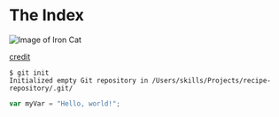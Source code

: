 # The Index

![Image of Iron Cat](https://i.pinimg.com/736x/da/df/6a/dadf6a20353342886904afc6af052b3a.jpg)

[credit](https://www.pinterest.com/pin/375698793891157718/)

```
$ git init
Initialized empty Git repository in /Users/skills/Projects/recipe-repository/.git/
```

``` javascript
var myVar = "Hello, world!";
```
